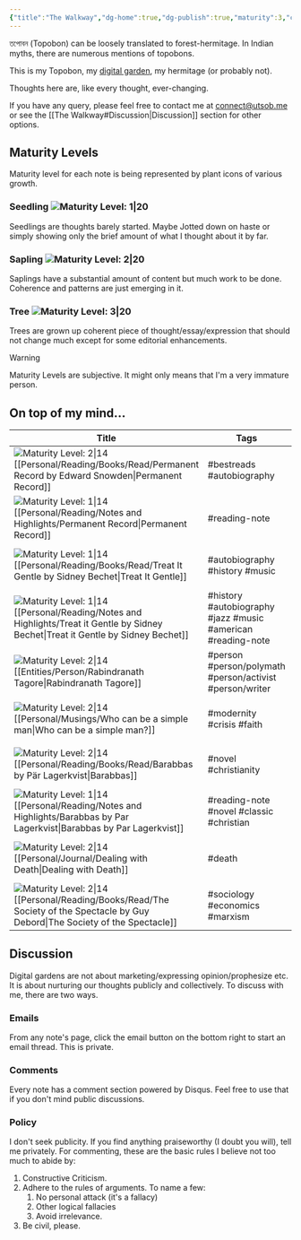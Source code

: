 ```yaml
---
{"title":"The Walkway","dg-home":true,"dg-publish":true,"maturity":3,"created":"2023-01-02T21:30:15+06:00","updated":"2023-01-19T00:17:27+06:00","dg-metatags":{"description":"Utsob's Digital Garden","og:description":"Utsob's Digital Garden"},"permalink":"/the-walkway/","metatags":{"description":"Utsob's Digital Garden","og:description":"Utsob's Digital Garden"},"tags":["gardenEntry"],"dgPassFrontmatter":true}
---
```

তপোবন (Topobon) can be loosely translated to forest-hermitage. In Indian myths, there are numerous mentions of topobons.

This is my Topobon, my [digital garden](https://cagrimmett.com/notes/2020/11/08/what-are-digital-gardens/), my hermitage (or probably not).

Thoughts here are, like every thought, ever-changing.

If you have any query, please feel free to contact me at [connect@utsob.me](mailto:connect@utsob.me) or see the [[The Walkway#Discussion\|Discussion]] section for other options.

## Maturity Levels
Maturity level for each note is being represented by plant icons of various growth.

### Seedling ![Maturity Level: 1|20](https://topobon.utsob.me/img/tree-1.svg)
Seedlings are thoughts barely started. Maybe Jotted down on haste or simply showing only the brief amount of what I thought about it by far.

### Sapling ![Maturity Level: 2|20](https://topobon.utsob.me/img/tree-2.svg)
Saplings have a substantial amount of content but much work to be done. Coherence and patterns are just emerging in it.

### Tree ![Maturity Level: 3|20](https://topobon.utsob.me/img/tree-3.svg)
Trees are grown up coherent piece of thought/essay/expression that should not change much except for some editorial enhancements.


> [!Warning] 
> Maturity Levels are subjective. It might only means that I'm a very immature person.


## On top of my mind…
| Title                                                                                                                                                                             | Tags                                                         | Updated                                                   | Created                                                   |
| --------------------------------------------------------------------------------------------------------------------------------------------------------------------------------- | ------------------------------------------------------------ | --------------------------------------------------------- | --------------------------------------------------------- |
| ![Maturity Level: 2\|14](https://topobon.utsob.me/img/tree-2.svg) [[Personal/Reading/Books/Read/Permanent Record by Edward Snowden\|Permanent Record]]                         | #bestreads #autobiography                                    | <center><small>Jan 19, 2023<hr/>01:03 pm</small></center> | <center><small>Nov 04, 2019<hr/>12:00 am</small></center> |
| ![Maturity Level: 1\|14](https://topobon.utsob.me/img/tree-1.svg) [[Personal/Reading/Notes and Highlights/Permanent Record\|Permanent Record]]                                 | #reading-note                                                | <center><small>Jan 19, 2023<hr/>01:00 pm</small></center> | <center><small>Nov 15, 2019<hr/>05:42 pm</small></center> |
| ![Maturity Level: 1\|14](https://topobon.utsob.me/img/tree-1.svg) [[Personal/Reading/Books/Read/Treat It Gentle by Sidney Bechet\|Treat It Gentle]]                            | #autobiography #history #music                               | <center><small>Jan 19, 2023<hr/>12:58 pm</small></center> | <center><small>Jul 25, 2020<hr/>12:00 am</small></center> |
| ![Maturity Level: 1\|14](https://topobon.utsob.me/img/tree-1.svg) [[Personal/Reading/Notes and Highlights/Treat it Gentle by Sidney Bechet\|Treat it Gentle by Sidney Bechet]] | #history #autobiography #jazz #music #american #reading-note | <center><small>Jan 19, 2023<hr/>12:56 pm</small></center> | <center><small>Aug 28, 2021<hr/>06:01 am</small></center> |
| ![Maturity Level: 2\|14](https://topobon.utsob.me/img/tree-2.svg) [[Entities/Person/Rabindranath Tagore\|Rabindranath Tagore]]                                                 | #person #person/polymath #person/activist #person/writer     | <center><small>Jan 19, 2023<hr/>12:40 pm</small></center> | <center><small>Jan 15, 2023<hr/>10:57 am</small></center> |
| ![Maturity Level: 2\|14](https://topobon.utsob.me/img/tree-2.svg) [[Personal/Musings/Who can be a simple man\|Who can be a simple man?]]                                       | #modernity #crisis #faith                                    | <center><small>Jan 19, 2023<hr/>11:57 am</small></center> | <center><small>Jan 14, 2023<hr/>09:38 pm</small></center> |
| ![Maturity Level: 2\|14](https://topobon.utsob.me/img/tree-2.svg) [[Personal/Reading/Books/Read/Barabbas by Pär Lagerkvist\|Barabbas]]                                         | #novel #christianity                                         | <center><small>Jan 18, 2023<hr/>01:40 am</small></center> | <center><small>Feb 24, 2021<hr/>12:00 am</small></center> |
| ![Maturity Level: 1\|14](https://topobon.utsob.me/img/tree-1.svg) [[Personal/Reading/Notes and Highlights/Barabbas by Par Lagerkvist\|Barabbas by Par Lagerkvist]]             | #reading-note #novel #classic #christian                     | <center><small>Jan 18, 2023<hr/>01:35 am</small></center> | <center><small>Mar 21, 2021<hr/>02:26 pm</small></center> |
| ![Maturity Level: 2\|14](https://topobon.utsob.me/img/tree-2.svg) [[Personal/Journal/Dealing with Death\|Dealing with Death]]                                                  | #death                                                       | <center><small>Jan 17, 2023<hr/>04:03 pm</small></center> | <center><small>Oct 18, 2021<hr/>09:38 pm</small></center> |
| ![Maturity Level: 2\|14](https://topobon.utsob.me/img/tree-2.svg) [[Personal/Reading/Books/Read/The Society of the Spectacle by Guy Debord\|The Society of the Spectacle]]     | #sociology #economics #marxism                               | <center><small>Jan 17, 2023<hr/>12:13 pm</small></center> | <center><small>Mar 30, 2022<hr/>12:00 am</small></center> |

## Discussion
Digital gardens are not about marketing/expressing opinion/prophesize etc. It is about nurturing our thoughts publicly and collectively. To discuss with me, there are two ways.

### Emails
From any note's page, click the email button on the bottom right to start an email thread. This is private.

### Comments
Every note has a comment section powered by Disqus. Feel free to use that if you don't mind public discussions.

### Policy
I don't seek publicity. If you find anything praiseworthy (I doubt you will), tell me privately. For commenting, these are the basic rules I believe not too much to abide by:
1. Constructive Criticism.
2. Adhere to the rules of arguments. To name a few:
    1. No personal attack (it's a fallacy)
    2. Other logical fallacies
    3. Avoid irrelevance.
3. Be civil, please.
